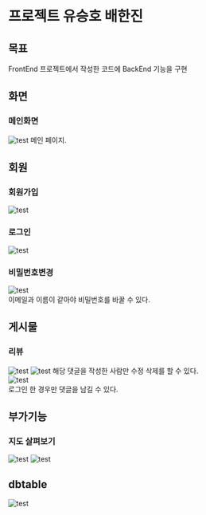 # 프로젝트 유승호 배한진
## 목표
  FrontEnd 프로젝트에서 작성한 코드에 BackEnd 기능을 구현
## 화면 
  ### 메인화면
  ![test](./images/main.PNG)
  메인 페이지.
## 회원
  ### 회원가입
  ![test](./images/signupform.PNG)
  ### 로그인
  ![test](./images/signinform.PNG)
  ### 비밀번호변경
  ![test](./images/forgotpasswordform.PNG)   
  이메일과 이름이 같아야 비밀번호를 바꿀 수 있다.   
## 게시물
  ### 리뷰
  ![test](./images/review.PNG)
  ![test](./images/review2.PNG)
  해당 댓글을 작성한 사람만 수정 삭제를 할 수 있다.   
  ![test](./images/needloginalert.PNG)   
  로그인 한 경우만 댓글을 남길 수 있다.   
## 부가기능
  ### 지도 살펴보기
  ![test](./images/mapinfo.PNG)
  ![test](./images/mapjsp.PNG)
## dbtable
  ![test](./images/db_table.PNG)
